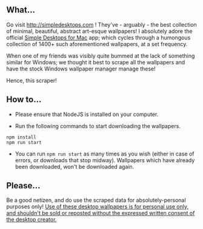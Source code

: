 ## What...
Go visit http://simpledesktops.com ! They've - arguably - the best collection of minimal, beautiful, abstract art-esque wallpapers! I absolutely adore the official [Simple Desktops for Mac](http://simpledesktops.com/app/mac/) app; which cycles through a humongous collection of 1400+ such aforementioned wallpapers, at a set frequency.

When one of my friends was visibly quite bummed at the lack of something similar for Windows; we thought it best to scrape all the wallpapers and have the stock Windows wallpaper manager manage these!

Hence, this scraper!


## How to...
- Please ensure that NodeJS is installed on your computer.

- Run the following commands to start downloading the wallpapers.
```
npm install
npm run start
```

- You can run `npm run start` as many times as you wish (either in case of errors, or downloads that stop midway). Wallpapers which have already been downloaded, won't be downloaded again.


## 	Please...
Be a good netizen, and do use the scraped data for absolutely-personal purposes only! [Use of these desktop wallpapers is for personal use only, and shouldn't be sold or reposted without the expressed written consent of the desktop creator.](http://simpledesktops.com/about/)
